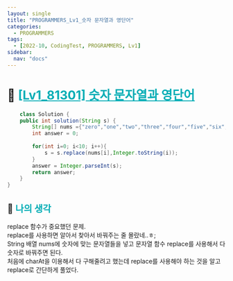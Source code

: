 ```yaml
---
layout: single
title: "PROGRAMMERS_Lv1_숫자 문자열과 영단어"
categories:
  - PROGRAMMERS
tags:
  - [2022-10, CodingTest, PROGRAMMERS, Lv1]
sidebar:
  nav: "docs"
---
```


# 📁 <b><a style="color:#00adb5" href="https://programmers.co.kr/learn/courses/30/lessons/81301" target=_blank>[Lv1_81301] 숫자 문자열과 영단어</a></b>

```java
    class Solution {
    public int solution(String s) {
        String[] nums ={"zero","one","two","three","four","five","six","seven","eight","nine"};
        int answer = 0;
        
        for(int i=0; i<10; i++){
            s = s.replace(nums[i],Integer.toString(i));
        }
        answer = Integer.parseInt(s);
        return answer;
    }
}
```

## 🤔 <b><a style="color:#00adb5">나의 생각</a></b>

replace 함수가 중요했던 문제.<br>
replace를 사용하면 알아서 찾아서 바꿔주는 줄 몰랐네..ㅎ;<br>
String 배열 nums에 숫자에 맞는 문자열들을 넣고 문자열 함수 replace를 사용해서 다 숫자로 바꿔주면 된다.<br>
처음에 charAt을 이용해서 다 구해줄려고 했는데 replace를 사용해야 하는 것을 알고 replace로 간단하게 풀었다.<br>